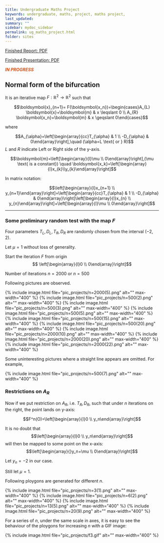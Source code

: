 ```yaml
---
title: Undergraduate Maths Project
keywords: undergraduate, maths, project, maths project,
last_updated: 
summary: ""
sidebar: mydoc_sidebar
permalink: ug_maths_project.html
folder: sites
---
```


<script>
MathJax = {
  tex: {
    inlineMath: [['$', '$'], ['\\(', '\\)']]
  },
  svg: {
    fontCache: 'global'
  }
};
</script>
<script type="text/javascript" id="MathJax-script" async
  src="https://cdn.jsdelivr.net/npm/mathjax@3/es5/tex-svg.js">
</script>

[Finished Report: PDF](../../pdf/10432171_Bifurcations.pdf)

[Finished Presentation: PDF](../../pdf/viva610.pdf)

**<font color="#D95319">*****IN PROGRESS*****</font>**

## Normal form of the bifurcation
It is an iterative map $F: \mathbb{R}^{2} \rightarrow \mathbb{R}^{2}$ such that

$$\boldsymbol{x}_{n+1}= F(\boldsymbol{x_n})=\begin{cases}A_{L} \boldsymbol{x}+\boldsymbol{m} & x \leqslant 0 \\ A_{R} \boldsymbol{x_n}+\boldsymbol{m} & x \geqslant 0\end{cases}$$

where 

$$A_{\alpha}=\left[\begin{array}{cc}T_{\alpha} & 1 \\ -D_{\alpha} & 0\end{array}\right],\quad (\alpha=L \text{ or } R)$$
$L$ and $R$ indicate Left or Right side of the y-axis.

$$\boldsymbol{m}=\left[\begin{array}{l}\mu \\ 0\end{array}\right],(\mu \text{ is a constant}) \quad \boldsymbol{x_k}=\left[\begin{array}{l}x_{k}\\y_{k}\end{array}\right]$$

In matrix notation: 

$$\left[\begin{array}{l}x_{n+1} \\ y_{n+1}\end{array}\right]=\left[\begin{array}{cc}T_{\alpha} & 1 \\ -D_{\alpha} & 0\end{array}\right]\left[\begin{array}{l}x_{n} \\ y_{n}\end{array}\right]+\left[\begin{array}{l}\mu \\ 0\end{array}\right]$$

---
### **Some preliminary random test with the map $F$**

Four parameters $T_{L}, D_{L}, T_{R}, D_{R}$ are randomly chosen from the interval $(-2,2)$. 

Let $\mu=1$ without loss of generality.

Start the iteration $F$ from origin $$ \left[\begin{array}{l}0 \\ 0\end{array}\right]$$

Number of iterations $n=2000$ or $n=500$

Following pictures are observed.

{% include image.html file="pic_projects/n=2000(5).png" alt="" max-width="400" %}
{% include image.html file="pic_projects/n=500(2).png" alt="" max-width="400" %}
{% include image.html file="pic_projects/n=500(3).png" alt="" max-width="400" %}
{% include image.html file="pic_projects/n=500(5).png" alt="" max-width="400" %}
{% include image.html file="pic_projects/n=500(15).png" alt="" max-width="400" %}
{% include image.html file="pic_projects/n=500(20).png" alt="" max-width="400" %}
{% include image.html file="pic_projects/n=2000(10).png" alt="" max-width="400" %}
{% include image.html file="pic_projects/n=2000(20).png" alt="" max-width="400" %}
{% include image.html file="pic_projects/n=2000(22).png" alt="" max-width="400" %}

Some uninteresting pictures where a straight line appears are omitted. For example,

{% include image.html file="pic_projects/n=500(7).png" alt="" max-width="400" %}


### **Restrictions on $A_R$**
Now if we put restriction on $A_R$, i.e. $T_{R}, D_{R}$, such that under $n$ iterations on the right, the point lands on y-axis:

$$F^n(O)=\left[\begin{array}{l}0 \\ y_n\end{array}\right]$$

It is no doubt that $$\left[\begin{array}{l}0 \\ y_n\end{array}\right]$$ will then be mapped to some point on the x-axis: $$\left[\begin{array}{}y_n+\mu \\ 0\end{array}\right]$$

Let $y_n=-2$ in our case.

Still let $\mu=1$.

Following ploygons are generated for different $n$.

{% include image.html file="pic_projects/n=3(1).png" alt="" max-width="400" %}
{% include image.html file="pic_projects/n=6(2).png" alt="" max-width="400" %}
{% include image.html file="pic_projects/n=13(5).png" alt="" max-width="400" %}
{% include image.html file="pic_projects/n=20(9).png" alt="" max-width="400" %}



For a series of $n$, under the same scale in axes, it is easy to see the behaviour of the ploygons for increasing $n$ with a GIF image:

{% include image.html file="pic_projects/f3.gif" alt="" max-width="400" %}
